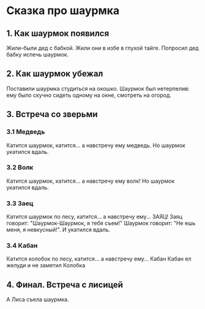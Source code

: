 # Сказка про шаурмка

## 1. Как шаурмок появился
Жили-были дед с бабкой. Жили они в избе в глухой тайге. Попросил дед бабку испечь шаурмок.

## 2. Как шаурмок убежал
Поставили шаурмка студиться на окошко.
Шаурмок был нетерпелив: ему было скучно сидеть одному на окне, смотреть на огород.

## 3. Встреча со зверьми

### 3.1 Медведь
Катится шаурмок, катится... а навстречу ему медведь. Но шаурмок укатился вдаль.

### 3.2 Волк
Катится шаурмок, катится... а навстречу ему волк! Но шаурмок укатился вдаль.

### 3.3 Заец
Катится шаурмок по лесу, катится... а навстречу ему... ЗАЯЦ!
Заяц говорит: "Шаурмок-Шаурмок, я тебя съем!"
Шаурмок говорит: "Не ешь меня, я невкусный!". И укатился вдаль.

### 3.4 Кабан
Катится колобок по лесу, катится... а навстречу ему... Кабан
Кабан ел желуди и не заметил Колобка

## 4. Финал. Встреча с лисицей
А Лиса съела шаурмка.

